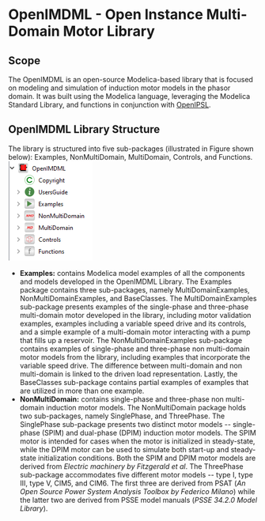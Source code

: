 # OpenIMDML - Open Instance Multi-Domain Motor Library
## Scope
The OpenIMDML is an open-source Modelica-based library that is focused on modeling and simulation of induction motor models in the phasor domain. It was built using the Modelica language, leveraging the Modelica Standard Library, and functions in conjunction with [OpenIPSL](https://github.com/OpenIPSL/OpenIPSL).
## OpenIMDML Library Structure
The library is structured into five sub-packages (illustrated in Figure shown below): Examples, NonMultiDomain, MultiDomain, Controls, and Functions.\
![Library Structure](docs/Figures/Library_structure.png "Library Structure")
- **Examples:** contains Modelica model examples of all the components and models developed in the OpenIMDML Library. The Examples package contains three sub-packages, namely MultiDomainExamples, NonMultiDomainExamples, and BaseClasses. The MultiDomainExamples sub-package presents examples of the single-phase and three-phase multi-domain motor developed in the library, including motor validation examples, examples including a variable speed drive and its controls, and a simple example of a multi-domain motor interacting with a pump that fills up a reservoir. The NonMultiDomainExamples sub-package contains examples of single-phase and three-phase non multi-domain motor models from the library, including examples that incorporate the variable speed drive. The difference between multi-domain and non multi-domain is linked to the driven load representation. Lastly, the BaseClasses sub-package contains partial examples of examples that are utilized in more than one example.
- **NonMultiDomain:** contains single-phase and three-phase non multi-domain induction motor models. The NonMultiDomain package holds two sub-packages, namely SinglePhase, and ThreePhase. The SinglePhase sub-package presents two distinct motor models -- single-phase (SPIM) and dual-phase (DPIM) induction motor models. The SPIM motor is intended for cases when the motor is initialized in steady-state, while the DPIM motor can be used to simulate both start-up and steady-state initialization conditions. Both the SPIM and DPIM motor models are derived from *Electric machinery by Fitzgerald et al*. The ThreePhase sub-package accommodates five different motor models -- type I, type III, type V, CIM5, and CIM6. The first three are derived from PSAT (*An Open Source Power System Analysis Toolbox by Federico Milano*) while the latter two are derived from PSSE model manuals (*PSSE 34.2.0 Model Library*).

